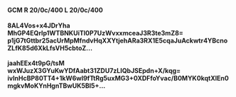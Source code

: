 #### GCM R 20/0c/400 L 20/0c/400
**8AL4Vos+x4JDrYha**<br/>**MhGP4EQrlp1WTBNKUiTl0P7UzWvxxmceaJ3R3te3mZ8=**<br/>**p1jG7tGttbr25acUrMpMfndvHqXXYtjehARa3RX1E5cqaJuAckwtr4YBcnoZLfK85d6XkLfsVH5cbtoZ...**<br/><br/>
**jaahEEx4t9pG/tsM**<br/>**wxWJuzX3GYuKwYDfAabt31ZDU7zLIQbJSEpdn+X/kqg=**<br/>**ivlnHcBP80TT4+1kW6wl9fTtRg5uxMG3+0XDFfoYvac/B0MYK0kqtXlEn0mgkvMoKYnHgnTBwUK5Bl5+...**